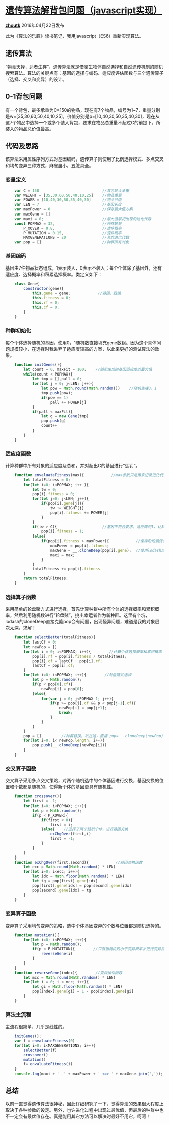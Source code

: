 # [遗传算法解背包问题（javascript实现）][0]


[**zhoutk**][5] 2016年04月22日发布 



此为《算法的乐趣》读书笔记，我用javascript（ES6）重新实现算法。

## 遗传算法

“物竞天择，适者生存”，遗传算法就是借鉴生物体自然选择和自然遗传机制的随机搜索算法。算法的关键点有：基因的选择与编码、适应度评估函数与三个遗传算子（选择、交叉和变异）的设计。

## 0-1背包问题

有一个背包，最多承重为C=150的物品，现在有7个物品，编号为1~7，重量分别是w=[35,30,60,50,40,10,25]，价值分别是p=[10,40,30,50,35,40,30]，现在从这7个物品中选择一个或多个装入背包，要求在物品总重量不超过C的前提下，所装入的物品总价值最高。

## 代码及思路

该算法采用属性序列方式对基因编码，遗传算子则使用了比例选择模式、多点交叉和均匀变异三种方式，麻雀虽小，五脏具全。

### 变量定义
```js
    var C = 150                            //背包最大承重
    var WEIGHT = [35,30,60,50,40,10,25]    //物品重量
    var POWER = [10,40,30,50,35,40,30]     //物品价值
    var LEN = 7                            //基因长度
    var maxPower = 0                       //保存最大值方案
    var maxGene = []
    var maxi = 0;                          //最大值最初出现的进化代数
    const POPMAX = 32,                     //种群数量
        P_XOVER = 0.8,                     //遗传概率
        P_MUTATION = 0.15,                 //变异概率
        MAXGENERATIONS = 20                //总的进化代数
    var pop = []                           //种群所有对象
```
### 基因编码

基因由7件物品状态组成，1表示装入，0表示不装入；每个个体除了基因外，还有适应度、选择概率和积累选择概率。类定义如下：
```js
    class Gene{
        constructor(gene){
            this.gene = gene;            //基因，数组
            this.fitness = 0;
            this.rf = 0;
            this.cf = 0;
        }
    }
```
### 种群初始化

每个个体选择随机的基因，使用0，1随机数直接填充gene数组。因为这个具体问题规模较小，在选择时我丢弃了适应度较高的方案，以此来更好的测试算法的效果。
```js
    function initGenes(){
        let count = 0, maxFit = 100;    //随机生成的基因适应度的最大值
        while(count < POPMAX){
            let tmp = [],pall = 0;
            for(let j = 0; j<LEN; j++){
                let pow = Math.round(Math.random())    //随机生成0，1
                tmp.push(pow);
                if(pow == 1)
                    pall += POWER[j]
            }
            if(pall < maxFit){
                let g = new Gene(tmp)
                pop.push(g)
                count++
            }
        }
    }
```
### 适应度函数

计算种群中所有对象的适应度及总和，并对超出C的基因进行“惩罚”。
```js
    function envaluateFitness(max){            //max参数只是用来记录进化代数
        let totalFitness = 0;
        for(let i=0; i<POPMAX; i++ ){
            let tw = 0;
            pop[i].fitness = 0;
            for(let j=0; j<LEN; j++){
                if(pop[i].gene[j]){
                    tw += WEIGHT[j]
                    pop[i].fitness += POWER[j]
                }
            }
            if(tw > C){                    //基因不符合要求，适应降到1，让其自然淘汰
                pop[i].fitness = 1;
            }else{
                if(pop[i].fitness > maxPower){            //保存阶段最优值
                    maxPower = pop[i].fitness;
                    maxGene = __.cloneDeep(pop[i].gene);  //使用lodash库
                    maxi = max;
                }
            }
            totalFitness += pop[i].fitness
        }
        return totalFitness;
    }
```
### 选择算子函数

采用简单的轮盘赌方式进行选择，首先计算种群中所有个体的选择概率和累积概率，然后利用随机数进行“轮盘赌”，挑出幸运者作为新种群。这里有个坑，lodash的cloneDeep直接克隆pop会有问题，出现怪异问题，难道是我的对象层次太深，求解！
```js
    function selectBetter(totalFitness){
        let lastCf = 0;
        let newPop = []
        for(let i = 0; i<POPMAX; i++){        //计算个体选择概率和累积概率
            pop[i].rf = pop[i].fitness / totalFitness;
            pop[i].cf = lastCf + pop[i].rf;
            lastCf = pop[i].cf;
        }
        for(let i=0; i<POPMAX; i++){        //轮盘赌式选择
            let p = Math.random();
            if(p < pop[0].cf){
                newPop[i] = pop[0];
            }else{
                for(var j = 0; j<POPMAX-1; j++){
                    if(p >= pop[j].cf && p < pop[j+1].cf){
                        newPop[i] = pop[j+1];
                        break;
                    }
                }
            }
        }
        pop = []         //种群替换，坑在这，直接 pop=__.cloneDeep(newPop)不对，高手给解释下，谁研究过lodash的源码？
        for(let i=0; i< newPop.length; i++){    
            pop.push(__.cloneDeep(newPop[i]))
        }
    }
```
### 交叉算子函数

交叉算子采用多点交叉策略，对两个随机选中的个体基因进行交换，基因交换的位置和个数都是随机的，使得新个体的基因更具有随机性。
```js
    function crossover(){
        let first = -1;
        for(let i=0; i<POPMAX; i++){
            let p = Math.random();
            if(p < P_XOVER){
                if(first < 0){
                    first = i;
                }else{    //选择了两个随机个体，进行基因交换
                    exChgOver(first,i)
                    first = -1;
                }
            }
        }
    }
    function exChgOver(first,second){            //基因交换函数
        let ecc = Math.round(Math.random() * LEN)
        for(let i=0; i<ecc; i++){
            let idx = Math.floor(Math.random() * LEN)
            let tg = pop[first].gene[idx]
            pop[first].gene[idx] = pop[second].gene[idx]
            pop[second].gene[idx] = tg
        }
    }
```
### 变异算子函数

变异算子采用均匀变异的策略，选中个体基因变异的个数与位置都是随机选择的。
```js
    function mutation(){
        for(let i=0; i<POPMAX; i++){
            let p = Math.random();
            if(p < P_MUTATION){        //只有当随机数小于变异概率才进行变异操作
                reverseGene(i)
            }
        }
    }
    function reverseGene(index){        //变异操作函数
        let mcc = Math.round(Math.random() * LEN)
        for(let i = 0; i < mcc; i++){
            let gi = Math.floor(Math.random() * LEN) 
            pop[index].gene[gi] = 1 - pop[index].gene[gi]
        }
    }
```
### 算法主流程

主流程很简单，几乎是线性的。
```js
    initGenes();
    var f = envaluateFitness(0)
    for(let i=0; i<MAXGENERATIONS; i++){
        selectBetter(f)
        crossover()
        mutation()
        f= envaluateFitness(i)
    }
    console.log(maxi + '--' + maxPower + ' <=> ' + maxGene.join(','));
```
## 总结

以前一直觉得遗传算法很神秘，因此仔细研究了一下，觉得算法的效果很大程度上取决于各种参数的设定。另外，也许进化过程中出现过最优值，但最后的种群中也不一定会有最优值存在。真是能用其它方法可以解决时最好不用它，呵呵！

[0]: /a/1190000004989612
[1]: /t/node.js/blogs
[2]: /t/%E8%83%8C%E5%8C%85%E9%97%AE%E9%A2%98/blogs
[3]: /t/javascript/blogs
[4]: /t/%E9%81%97%E4%BC%A0%E7%AE%97%E6%B3%95/blogs
[5]: /u/zhoutk